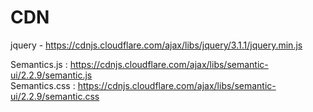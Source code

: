 # CDN

jquery - https://cdnjs.cloudflare.com/ajax/libs/jquery/3.1.1/jquery.min.js

Semantics.js : https://cdnjs.cloudflare.com/ajax/libs/semantic-ui/2.2.9/semantic.js<br/>
Semantics.css : https://cdnjs.cloudflare.com/ajax/libs/semantic-ui/2.2.9/semantic.css

